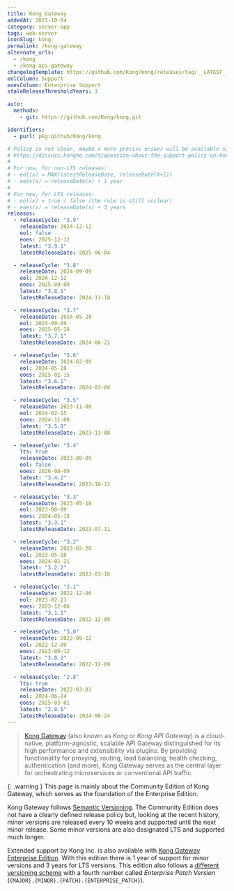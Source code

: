 ```yaml
---
title: Kong Gateway
addedAt: 2023-10-04
category: server-app
tags: web-server
iconSlug: kong
permalink: /kong-gateway
alternate_urls:
  - /kong
  - /kong-api-gateway
changelogTemplate: https://github.com/Kong/kong/releases/tag/__LATEST__
eolColumn: Support
eoesColumn: Enterprise Support
staleReleaseThresholdYears: 3

auto:
  methods:
    - git: https://github.com/Kong/kong.git

identifiers:
  - purl: pkg:github/Kong/kong

# Policy is not clear, maybe a more precise answer will be available someday on
# https://discuss.konghq.com/t/question-about-the-support-policy-on-kong-community/11891.
#
# For now, for non-LTS releases:
# - eol(x) = MAX(latestReleaseDate, releaseDate(X+1))
# - eoes(x) = releaseDate(x) + 1 year
#
# For now, for LTS releases:
# - eol(x) = true / false (the rule is still unclear)
# - eoes(x) = releaseDate(x) + 3 years
releases:
  - releaseCycle: "3.9"
    releaseDate: 2024-12-12
    eol: false
    eoes: 2025-12-12
    latest: "3.9.1"
    latestReleaseDate: 2025-06-04

  - releaseCycle: "3.8"
    releaseDate: 2024-09-09
    eol: 2024-12-12
    eoes: 2025-09-09
    latest: "3.8.1"
    latestReleaseDate: 2024-11-18

  - releaseCycle: "3.7"
    releaseDate: 2024-05-28
    eol: 2024-09-09
    eoes: 2025-05-28
    latest: "3.7.1"
    latestReleaseDate: 2024-06-21

  - releaseCycle: "3.6"
    releaseDate: 2024-02-09
    eol: 2024-05-28
    eoes: 2025-02-15
    latest: "3.6.1"
    latestReleaseDate: 2024-03-04

  - releaseCycle: "3.5"
    releaseDate: 2023-11-08
    eol: 2024-02-15
    eoes: 2024-11-08
    latest: "3.5.0"
    latestReleaseDate: 2023-11-08

  - releaseCycle: "3.4"
    lts: true
    releaseDate: 2023-08-09
    eol: false
    eoes: 2026-08-09
    latest: "3.4.2"
    latestReleaseDate: 2023-10-12

  - releaseCycle: "3.3"
    releaseDate: 2023-05-18
    eol: 2023-08-09
    eoes: 2024-05-18
    latest: "3.3.1"
    latestReleaseDate: 2023-07-11

  - releaseCycle: "3.2"
    releaseDate: 2023-02-20
    eol: 2023-05-18
    eoes: 2024-02-21
    latest: "3.2.2"
    latestReleaseDate: 2023-03-16

  - releaseCycle: "3.1"
    releaseDate: 2022-12-06
    eol: 2023-02-21
    eoes: 2023-12-06
    latest: "3.1.1"
    latestReleaseDate: 2022-12-09

  - releaseCycle: "3.0"
    releaseDate: 2022-09-12
    eol: 2022-12-09
    eoes: 2023-09-12
    latest: "3.0.2"
    latestReleaseDate: 2022-12-09

  - releaseCycle: "2.8"
    lts: true
    releaseDate: 2022-03-01
    eol: 2024-06-24
    eoes: 2025-03-01
    latest: "2.8.5"
    latestReleaseDate: 2024-06-24
---
```


> [Kong Gateway](https://konghq.com/products/kong-gateway) (also known as _Kong_ or
> _Kong API Gateway_) is a cloud-native, platform-agnostic, scalable API Gateway distinguished
> for its high performance and extensibility via plugins. By providing functionality for
> proxying, routing, load balancing, health checking, authentication (and more), Kong Gateway
> serves as the central layer for orchestrating microservices or conventional API traffic.

{: .warning }
This page is mainly about the Community Edition of Kong Gateway, which serves as the foundation
of the Enterprise Edition.

Kong Gateway follows [Semantic Versioning](https://semver.org/).
The Community Edition does not have a clearly defined release policy but, looking at the
recent history, minor versions are released every 10 weeks and supported until the next minor
release. Some minor versions are also designated LTS and supported much longer.

Extended support by Kong Inc. is also available with [Kong Gateway Enterprise Edition](https://docs.konghq.com/gateway/latest/support-policy/).
With this edition there is 1 year of support for minor versions and 3 years for LTS versions.
This edition also follows a [different versioning scheme](https://docs.konghq.com/gateway/latest/support-policy/#semantic-versioning)
with a fourth number called _Enterprise Patch Version_ (`{MAJOR}.{MINOR}.{PATCH}.{ENTERPRISE_PATCH}`).
